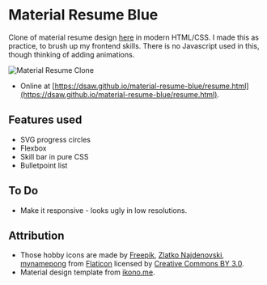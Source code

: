 # Material Resume Blue
Clone of material resume design [here](https://creativemarket.com/ikonome/686585-Material-Resume-Blue/screenshots#screenshot2) in modern HTML/CSS. I made this as practice, to brush up my frontend skills. There is no Javascript used in this, though thinking of adding animations.

![Material Resume Clone](https://i.imgur.com/cy9JFHY.png)

* Online at [https://dsaw.github.io/material-resume-blue/resume.html](https://dsaw.github.io/material-resume-blue/resume.html).

## Features used

* SVG progress circles
* Flexbox 
* Skill bar in pure CSS
* Bulletpoint list

## To Do

* Make it responsive - looks ugly in low resolutions.


## Attribution

* Those hobby icons are made by [Freepik](https://www.freepik.com/), [Zlatko Najdenovski](https://www.flaticon.com/authors/zlatko-najdenovski), [mynamepong](https://www.flaticon.com/authors/mynamepong) from [Flaticon](https://www.flaticon.com/) licensed by [Creative Commons BY 3.0](http://creativecommons.org/licenses/by/3.0/).
* Material design template from [ikono.me](https://creativemarket.com/ikonome).
